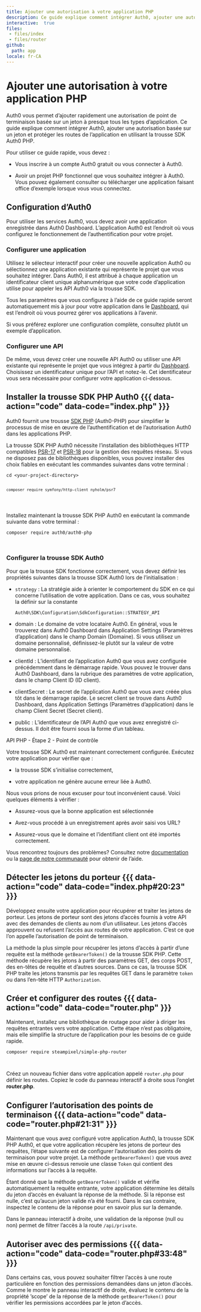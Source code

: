 ```yaml
---
title: Ajouter une autorisation à votre application PHP
description: Ce guide explique comment intégrer Auth0, ajouter une autorisation basée sur un jeton et protéger les routes de l’application en utilisant la trousse SDK Auth0 PHP.
interactive:  true
files:
 - files/index
 - files/router
github:
  path: app
locale: fr-CA
---
```


# Ajouter une autorisation à votre application PHP


<p>Auth0 vous permet d’ajouter rapidement une autorisation de point de terminaison basée sur un jeton à presque tous les types d’application. Ce guide explique comment intégrer Auth0, ajouter une autorisation basée sur un jeton et protéger les routes de l’application en utilisant la trousse SDK Auth0 PHP.</p><p>Pour utiliser ce guide rapide, vous devez :</p><ul><li><p>Vous inscrire à un compte Auth0 gratuit ou vous connecter à Auth0.</p></li><li><p>Avoir un projet PHP fonctionnel que vous souhaitez intégrer à Auth0. Vous pouvez également consulter ou télécharger une application faisant office d’exemple lorsque vous vous connectez.</p></li></ul><p></p><p></p>

## Configuration d’Auth0


<p>Pour utiliser les services Auth0, vous devez avoir une application enregistrée dans Auth0 Dashboard. L’application Auth0 est l’endroit où vous configurez le fonctionnement de l’authentification pour votre projet.</p><h3>Configurer une application</h3><p>Utilisez le sélecteur interactif pour créer une nouvelle application Auth0 ou sélectionnez une application existante qui représente le projet que vous souhaitez intégrer. Dans Auth0, il est attribué à chaque application un identificateur client unique alphanumérique que votre code d’application utilise pour appeler les API Auth0 via la trousse SDK.</p><p>Tous les paramètres que vous configurez à l’aide de ce guide rapide seront automatiquement mis à jour pour votre application dans le <a href="https://manage.auth0.com/#/" target="_blank" rel="noreferrer noopener">Dashboard</a>, qui est l’endroit où vous pourrez gérer vos applications à l’avenir.</p><p>Si vous préférez explorer une configuration complète, consultez plutôt un exemple d’application.</p><h3>Configurer une API</h3><p>De même, vous devez créer une nouvelle API Auth0 ou utiliser une API existante qui représente le projet que vous intégrez à partir du <a href="https://manage.auth0.com/#/" target="_blank" rel="noreferrer noopener">Dashboard</a>. Choisissez un identificateur unique pour l’API et notez-le. Cet identificateur vous sera nécessaire pour configurer votre application ci-dessous.</p>

## Installer la trousse SDK PHP Auth0 {{{ data-action="code" data-code="index.php" }}}


<p>Auth0 fournit une trousse <a href="https://github.com/auth0/auth0-PHP" target="_blank" rel="noreferrer noopener">SDK PHP</a> (Auth0-PHP) pour simplifier le processus de mise en œuvre de l’authentification et de l’autorisation Auth0 dans les applications PHP.</p><p>La trousse SDK PHP Auth0 nécessite l’installation des bibliothèques HTTP compatibles <a href="https://www.php-fig.org/psr/psr-17/" target="_blank" rel="noreferrer noopener">PSR-17</a> et <a href="https://www.php-fig.org/psr/psr-18/" target="_blank" rel="noreferrer noopener">PSR-18</a> pour la gestion des requêtes réseau. Si vous ne disposez pas de bibliothèques disponibles, vous pouvez installer des choix fiables en exécutant les commandes suivantes dans votre terminal :</p><p><pre><code class="language-powershell">cd &lt;your-project-directory&gt;

    composer require symfony/http-client nyholm/psr7

</code></pre>

</p><p>Installez maintenant la trousse SDK PHP Auth0 en exécutant la commande suivante dans votre terminal :</p><p><pre><code class="language-powershell">composer require auth0/auth0-php

</code></pre>

</p><h3>Configurer la trousse SDK Auth0</h3><p>Pour que la trousse SDK fonctionne correctement, vous devez définir les propriétés suivantes dans la trousse SDK Auth0 lors de l’initialisation :</p><ul><li><p><code>strategy</code> : La stratégie aide à orienter le comportement du SDK en ce qui concerne l’utilisation de votre application. Dans ce cas, vous souhaitez la définir sur la constante</p><p><code>Auth0\SDK\Configuration\SdkConfiguration::STRATEGY_API</code></p></li><li><p>domain : Le domaine de votre locataire Auth0. En général, vous le trouverez dans Auth0 Dashboard dans Application Settings (Paramètres d’application) dans le champ Domain (Domaine). Si vous utilisez un domaine personnalisé, définissez-le plutôt sur la valeur de votre domaine personnalisé.</p></li><li><p>clientId : L’identifiant de l’application Auth0 que vous avez configurée précédemment dans le démarrage rapide. Vous pouvez le trouver dans Auth0 Dashboard, dans la rubrique des paramètres de votre application, dans le champ Client ID (ID client).</p></li><li><p>clientSecret : Le secret de l’application Auth0 que vous avez créée plus tôt dans le démarrage rapide. Le secret client se trouve dans Auth0 Dashboard, dans Application Settings (Paramètres d’application) dans le champ Client Secret (Secret client).</p></li><li><p>public : L’identificateur de l’API Auth0 que vous avez enregistré ci-dessus. Il doit être fourni sous la forme d’un tableau.</p></li></ul><p><div class="checkpoint">API PHP - Étape 2 - Point de contrôle <div class="checkpoint-default"><p>Votre trousse SDK Auth0 est maintenant correctement configurée. Exécutez votre application pour vérifier que :</p><ul><li><p>la trousse SDK s’initialise correctement,</p></li><li><p>votre application ne génère aucune erreur liée à Auth0.</p></li></ul><p></p></div>

  <div class="checkpoint-success"></div>

  <div class="checkpoint-failure"><p>Nous vous prions de nous excuser pour tout inconvénient causé. Voici quelques éléments à vérifier :</p><ul><li><p>Assurez-vous que la bonne application est sélectionnée</p></li><li><p>Avez-vous procédé à un enregistrement après avoir saisi vos URL?</p></li><li><p>Assurez-vous que le domaine et l’identifiant client ont été importés correctement.</p></li></ul><p>Vous rencontrez toujours des problèmes? Consultez notre <a href="https://auth0.com/docs" target="_blank" >documentation</a> ou la <a href="https://community.auth0.com/" target="_blank" rel="noreferrer noopener">page de notre communauté</a> pour obtenir de l’aide.</p></div>

  </div></p>

## Détecter les jetons du porteur {{{ data-action="code" data-code="index.php#20:23" }}}


<p>Développez ensuite votre application pour récupérer et traiter les jetons de porteur. Les jetons de porteur sont des jetons d’accès fournis à votre API avec des demandes de clients au nom d’un utilisateur. Les jetons d’accès approuvent ou refusent l’accès aux routes de votre application. C’est ce que l’on appelle l’autorisation de point de terminaison.</p><p>La méthode la plus simple pour récupérer les jetons d’accès à partir d’une requête est la méthode <code>getBearerToken()</code> de la trousse SDK PHP. Cette méthode récupère les jetons à partir des paramètres GET, des corps POST, des en-têtes de requête et d’autres sources. Dans ce cas, la trousse SDK PHP traite les jetons transmis par les requêtes GET dans le paramètre <code>token</code> ou dans l’en-tête HTTP <code>Authorization</code>.</p>

## Créer et configurer des routes {{{ data-action="code" data-code="router.php" }}}


<p>Maintenant, installez une bibliothèque de routage pour aider à diriger les requêtes entrantes vers votre application. Cette étape n’est pas obligatoire, mais elle simplifie la structure de l’application pour les besoins de ce guide rapide.</p><p><pre><code class="language-powershell">composer require steampixel/simple-php-router

</code></pre>

</p><p>Créez un nouveau fichier dans votre application appelé <code>router.php</code> pour définir les routes. Copiez le code du panneau interactif à droite sous l’onglet <b>router.php</b>.</p>

## Configurer l’autorisation des points de terminaison {{{ data-action="code" data-code="router.php#21:31" }}}


<p>Maintenant que vous avez configuré votre application Auth0, la trousse SDK PHP Auth0, et que votre application récupère les jetons de porteur des requêtes, l’étape suivante est de configurer l’autorisation des points de terminaison pour votre projet. La méthode <code>getBearerToken()</code> que vous avez mise en œuvre ci-dessus renvoie une classe <code>Token</code> qui contient des informations sur l’accès à la requête.</p><p>Étant donné que la méthode <code>getBearerToken()</code> valide et vérifie automatiquement la requête entrante, votre application détermine les détails du jeton d’accès en évaluant la réponse de la méthode. Si la réponse est nulle, c’est qu’aucun jeton valide n’a été fourni. Dans le cas contraire, inspectez le contenu de la réponse pour en savoir plus sur la demande.</p><p>Dans le panneau interactif à droite, une validation de la réponse (null ou non) permet de filtrer l’accès à la route <code>/api/private</code>.</p>

## Autoriser avec des permissions {{{ data-action="code" data-code="router.php#33:48" }}}


<p>Dans certains cas, vous pouvez souhaiter filtrer l’accès à une route particulière en fonction des permissions demandées dans un jeton d’accès. Comme le montre le panneau interactif de droite, évaluez le contenu de la propriété ’scope’ de la réponse de la méthode <code>getBearerToken()</code> pour vérifier les permissions accordées par le jeton d’accès.</p>
